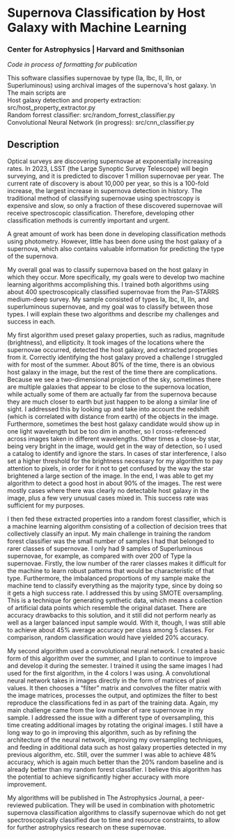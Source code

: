 # Supernova Classification by Host Galaxy with Machine Learning
### Center for Astrophysics | Harvard and Smithsonian 

_Code in process of formatting for publication_ <p>
This software classifies supernovae by type (Ia, Ibc, II, IIn, or Superluminous) using archival images of the supernova's host galaxy. \n
The main scripts are  
Host galaxy detection and property extraction: src/host_property_extractor.py  
Random forrest classifier: src/random_forrest_classifier.py  
Convolutional Neural Network (in progress): src/cnn_classifier.py  

## Description
Optical surveys are discovering supernovae at exponentially increasing rates. In 2023, LSST (the Large Synoptic Survey Telescope) will begin surveying, and it is predicted to discover 1 million supernovae per year. The current rate of discovery is about 10,000 per year, so this is a 100-fold increase, the largest increase in supernova detection in history. The traditional method of classifying supernovae using spectroscopy is expensive and slow, so only a fraction of these discovered supernovae will receive spectroscopic classification. Therefore, developing other classification methods is currently important and urgent. <p>
A great amount of work has been done in developing classification methods using photometry. However, little has been done using the host galaxy of a supernova, which also contains valuable information for predicting the type of the supernova. <p>
My overall goal was to classify supernova based on the host galaxy in which they occur. More specifically, my goals were to develop two machine learning algorithms accomplishing this. I trained both algorithms using about 400 spectroscopically classified supernovae from the Pan-STARRS medium-deep survey. My sample consisted of types Ia, Ibc, II, IIn, and superluminous supernovae, and my goal was to classify between those types. I will explain these two algorithms and describe my challenges and success in each. <p>
My first algorithm used preset galaxy properties, such as radius, magnitude (brightness), and ellipticity. It took images of the locations where the supernovae occurred, detected the host galaxy, and extracted properties from it. Correctly identifying the host galaxy proved a challenge I struggled with for most of the summer. About 80% of the time, there is an obvious host galaxy in the image, but the rest of the time there are complications. Because we see a two-dimensional projection of the sky, sometimes there are multiple galaxies that appear to be close to the supernova location, while actually some of them are actually far from the supernova because they are much closer to earth but just happen to be along a similar line of sight. I addressed this by looking up and take into account the redshift (which is correlated with distance from earth) of the objects in the image. Furthermore, sometimes the best host galaxy candidate would show up in one light wavelength but be too dim in another, so I cross-referenced across images taken in different wavelengths. Other times a close-by star, being very bright in the image, would get in the way of detection, so I used a catalog to identify and ignore the stars. In cases of star interference, I also set a higher threshold for the brightness necessary for my algorithm to pay attention to pixels, in order for it not to get confused by the way the star brightened a large section of the image. In the end, I was able to get my algorithm to detect a good host in about 90% of the images. The rest were mostly cases where there was clearly no detectable host galaxy in the image, plus a few very unusual cases mixed in. This success rate was sufficient for my purposes. <p>
I then fed these extracted properties into a random forest classifier, which is a machine learning algorithm consisting of a collection of decision trees that collectively classify an input. My main challenge in training the random forest classifier was the small number of samples I had that belonged to rarer classes of supernovae. I only had 9 samples of Superluminous supernovae, for example, as compared with over 200 of Type Ia supernovae. Firstly, the low number of the rarer classes makes it difficult for the machine to learn robust patterns that would be characteristic of that type. Furthermore, the imbalanced proportions of my sample make the machine tend to classify everything as the majority type, since by doing so it gets a high success rate. I addressed this by using SMOTE oversampling. This is a technique for generating synthetic data, which means a collection of artificial data points which resemble the original dataset. There are accuracy drawbacks to this solution, and it still did not perform nearly as well as a larger balanced input sample would. With it, though, I was still able to achieve about 45% average accuracy per class among 5 classes. For comparison, random classification would have yielded 20% accuracy. <p>
My second algorithm used a convolutional neural network. I created a basic form of this algorithm over the summer, and I plan to continue to improve and develop it during the semester. I trained it using the same images I had used for the first algorithm, in the 4 colors I was using. A convolutional neural network takes in images directly in the form of matrices of pixel values. It then chooses a “filter” matrix and convolves the filter matrix with the image matrices, processes the output, and optimizes the filter to best reproduce the classifications fed in as part of the training data. Again, my main challenge came from the low number of rare supernovae in my sample. I addressed the issue with a different type of oversampling, this time creating additional images by rotating the original images. I still have a long way to go in improving this algorithm, such as by refining the architecture of the neural network, improving my oversampling techniques, and feeding in additional data such as host galaxy properties detected in my previous algorithm, etc. Still, over the summer I was able to achieve 48% accuracy, which is again much better than the 20% random baseline and is already better than my random forest classifier. I believe this algorithm has the potential to achieve significantly higher accuracy with more improvement. <p>
My algorithms will be published in The Astrophysics Journal, a peer-reviewed publication. They will be used in combination with photometric supernova classification algorithms to classify supernovae which do not get spectroscopically classified due to time and resource constraints, to allow for further astrophysics research on these supernovae.
